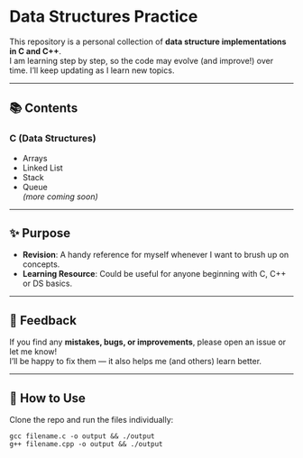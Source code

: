 # Data Structures Practice

This repository is a personal collection of **data structure implementations in C and C++**.  
I am learning step by step, so the code may evolve (and improve!) over time.
I’ll keep updating as I learn new topics. 

---

## 📚 Contents

### C (Data Structures)
- Arrays
- Linked List
- Stack
- Queue  
*(more coming soon)*

---

## ✨ Purpose
- **Revision**: A handy reference for myself whenever I want to brush up on concepts.  
- **Learning Resource**: Could be useful for anyone beginning with C, C++ or DS basics.  

--- 

## 🚨 Feedback
If you find any **mistakes, bugs, or improvements**, please open an issue or let me know!  
I’ll be happy to fix them — it also helps me (and others) learn better.  

---

## 🔗 How to Use
Clone the repo and run the files individually:
```
gcc filename.c -o output && ./output
g++ filename.cpp -o output && ./output
```